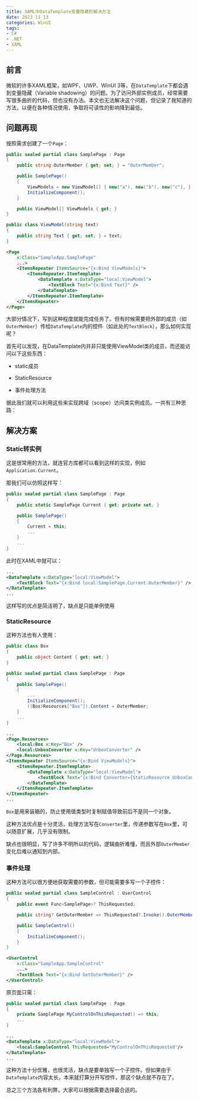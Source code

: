 ```yaml
---
title: XAML中DataTemplate变量隐藏的解决方法
date: 2023-11-13
categories: WinUI
tags:
- C#
- .NET
- XAML
---
```

## 前言

微软的许多XAML框架，如WPF、UWP、WinUI 3等，在`DataTemplate`下都会遇到变量隐藏（Variable shadowing）的问题。为了访问外部实例成员，经常需要写很多曲折的代码，但也没有办法。本文也无法解决这个问题，但记录了我知道的方法，以便在各种情况使用，争取将可读性的影响降到最低。

## 问题再现

按照需求创建了一个`Page`：

```c#
public sealed partial class SamplePage : Page
{
    public string OuterMember { get; set; } = "OuterMember";

    public SamplePage()
    {
        ViewModels = new ViewModel[] { new("a"), new("b"), new("c"), };
        InitializeComponent();
    }

    public ViewModel[] ViewModels { get; }
}

public class ViewModel(string text)
{
    public string Text { get; set; } = text;
}
```

```xml
<Page
    x:Class="SampleApp.SamplePage"
    ...>
    <ItemsRepeater ItemsSource="{x:Bind ViewModels}">
        <ItemsRepeater.ItemTemplate>
            <DataTemplate x:DataType="local:ViewModel">
                <TextBlock Text="{x:Bind Text}" />
            </DataTemplate>
        </ItemsRepeater.ItemTemplate>
    </ItemsRepeater>
</Page>
```

大部分情况下，写到这种程度就能完成任务了。但有时候需要把外部的成员（如`OuterMember`）传给`DataTemplate`内的控件（如此处的`TextBlock`），那么如何实现呢？

首先可以发现，在DataTemplate内并非只能使用ViewModel类的成员，而还能访问以下这些东西：

* static成员

* StaticResource

* 事件处理方法

据此我们就可以利用这些来实现跨域（scope）访问类实例成员。一共有三种思路：

## 解决方案

### Static转实例

这是很常用的方法，就连官方库都可以看到这样的实现，例如`Application.Current`。

那我们可以仿照这样写：

```c#
public sealed partial class SamplePage : Page
{
    public static SamplePage Current { get; private set; }

    public SamplePage()
    {
        Current = this;
        ...
    }
    ...
}
```

此时在XAML中就可以：

```xml
...
<DataTemplate x:DataType="local:ViewModel">
    <TextBlock Text="{x:Bind local:SamplePage.Current.OuterMember}" />
</DataTemplate>
...
```

这样写的优点是简洁明了，缺点是只能单例使用

### StaticResource

这种方法也有人使用：

```c#
public class Box
{
    public object Content { get; set; }
}

public sealed partial class SamplePage : Page
{
    public SamplePage()
    {
        ...
        InitializeComponent();
        ((Box)Resources["Box"]).Content = OuterMember;
    }
    ...
}
```

```xml
...
<Page.Resources>
    <local:Box x:Key="Box" />
    <local:UnboxConverter x:Key="UnboxConverter" />
</Page.Resources>
<ItemsRepeater ItemsSource="{x:Bind ViewModels}">
    <ItemsRepeater.ItemTemplate>
        <DataTemplate x:DataType="local:ViewModel">
            <TextBlock Text="{x:Bind Converter={StaticResource UnboxConverter}, ConverterParameter={StaticResource Box}}" />
        </DataTemplate>
    </ItemsRepeater.ItemTemplate>
</ItemsRepeater>
...
```

`Box`是用来装箱的，防止使用值类型时复制赋值导致前后不是同一个对象。

这种方法优点是十分灵活，处理方法写在`Converter`里，传递参数写在`Box`里，可以随意扩展，几乎没有限制。

缺点也很明显，写了许多不明所以的代码，逻辑曲折难懂，而且外部`OuterMember`变化后难以通知到内部。

### 事件处理

这种方法可以很方便地获取需要的参数，但可能需要多写一个子控件：

```c#
public sealed partial class SampleControl : UserControl
{
    public event Func<SamplePage>? ThisRequested;

    public string? GetOuterMember => ThisRequested?.Invoke().OuterMember;

    public SampleControl()
    {
        InitializeComponent();
    }
}
```

```xml
<UserControl
    x:Class="SampleApp.SampleControl"
    ...>
    <TextBlock Text="{x:Bind GetOuterMember}" />
</UserControl>
```

原页面只需：

```c#
public sealed partial class SamplePage : Page
{
    private SamplePage MyControlOnThisRequested() => this;
    ...
}
```

```xml
...
<DataTemplate x:DataType="local:ViewModel">
    <local:SampleControl ThisRequested="MyControlOnThisRequested"/>
</DataTemplate>
...
```

这种方法十分优雅，也很灵活，缺点是要单独写一个子控件。但如果由于`DataTemplate`内容太长，本来就打算分开写控件，那这个缺点就不存在了。

总之三个方法各有利弊，大家可以根据需要选择最合适的。
